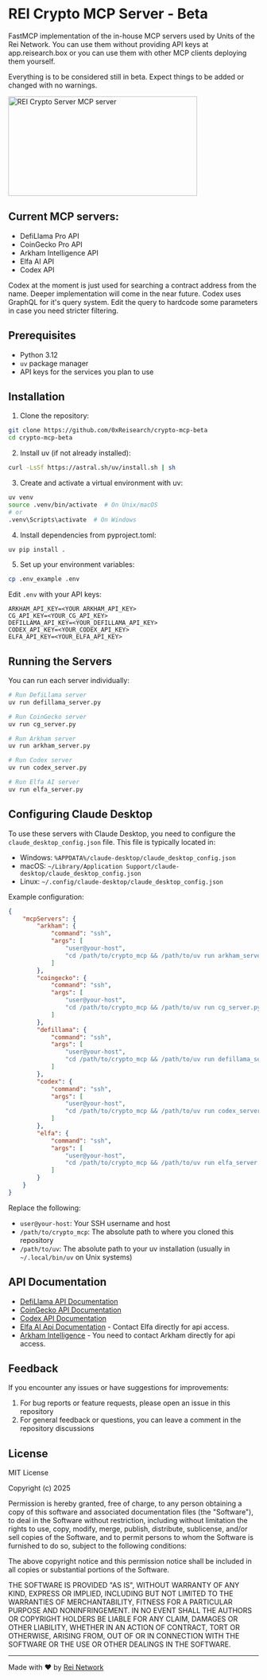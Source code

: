 # REI Crypto MCP Server - Beta

FastMCP implementation of the in-house MCP servers used by Units of the Rei Network.
You can use them without providing API keys at app.reisearch.box or you can use them with other MCP clients deploying them yourself.

Everything is to be considered still in beta. Expect things to be added or changed with no warnings.

<a href="https://glama.ai/mcp/servers/@0xReisearch/crypto-mcp-beta">
  <img width="380" height="200" src="https://glama.ai/mcp/servers/@0xReisearch/crypto-mcp-beta/badge" alt="REI Crypto Server MCP server" />
</a>

## Current MCP servers:
- DefiLlama Pro API
- CoinGecko Pro API
- Arkham Intelligence API
- Elfa AI API
- Codex API

Codex at the moment is just used for searching a contract address from the name. Deeper implementation will come in the near future.
Codex uses GraphQL for it's query system. Edit the query to hardcode some parameters in case you need stricter filtering.

## Prerequisites

- Python 3.12
- `uv` package manager
- API keys for the services you plan to use

## Installation

1. Clone the repository:
```bash
git clone https://github.com/0xReisearch/crypto-mcp-beta
cd crypto-mcp-beta
```

2. Install uv (if not already installed):
```bash
curl -LsSf https://astral.sh/uv/install.sh | sh
```

3. Create and activate a virtual environment with uv:
```bash
uv venv
source .venv/bin/activate  # On Unix/macOS
# or
.venv\Scripts\activate  # On Windows
```

4. Install dependencies from pyproject.toml:
```bash
uv pip install .
```

5. Set up your environment variables:
```bash
cp .env_example .env
```

Edit `.env` with your API keys:
```
ARKHAM_API_KEY=<YOUR ARKHAM_API_KEY>
CG_API_KEY=<YOUR_CG_API_KEY>
DEFILLAMA_API_KEY=<YOUR_DEFILLAMA_API_KEY>
CODEX_API_KEY=<YOUR_CODEX_API_KEY>
ELFA_API_KEY=<YOUR_ELFA_API_KEY>
```

## Running the Servers

You can run each server individually:

```bash
# Run DefiLlama server
uv run defillama_server.py

# Run CoinGecko server
uv run cg_server.py

# Run Arkham server
uv run arkham_server.py

# Run Codex server
uv run codex_server.py

# Run Elfa AI server
uv run elfa_server.py
```

## Configuring Claude Desktop

To use these servers with Claude Desktop, you need to configure the `claude_desktop_config.json` file. This file is typically located in:
- Windows: `%APPDATA%/claude-desktop/claude_desktop_config.json`
- macOS: `~/Library/Application Support/claude-desktop/claude_desktop_config.json`
- Linux: `~/.config/claude-desktop/claude_desktop_config.json`

Example configuration:
```json
{
    "mcpServers": {
        "arkham": {
            "command": "ssh",
            "args": [
                "user@your-host",
                "cd /path/to/crypto_mcp && /path/to/uv run arkham_server.py"
            ]
        },
        "coingecko": {
            "command": "ssh",
            "args": [
                "user@your-host",
                "cd /path/to/crypto_mcp && /path/to/uv run cg_server.py"
            ]
        },
        "defillama": {
            "command": "ssh",
            "args": [
                "user@your-host",
                "cd /path/to/crypto_mcp && /path/to/uv run defillama_server.py"
            ]
        },
        "codex": {
            "command": "ssh",
            "args": [
                "user@your-host",
                "cd /path/to/crypto_mcp && /path/to/uv run codex_server.py"
            ]
        },
        "elfa": {
            "command": "ssh",
            "args": [
                "user@your-host",
                "cd /path/to/crypto_mcp && /path/to/uv run elfa_server.py"
            ]
        }
    }
}
```

Replace the following:
- `user@your-host`: Your SSH username and host
- `/path/to/crypto_mcp`: The absolute path to where you cloned this repository
- `/path/to/uv`: The absolute path to your uv installation (usually in `~/.local/bin/uv` on Unix systems)

## API Documentation

- [DefiLlama API Documentation](https://defillama.com/pro-api/docs)
- [CoinGecko API Documentation](https://docs.coingecko.com/reference/introduction)
- [Codex API Documentation](https://docs.codex.io/reference/overview)
- [Elfa AI Api Documentation](https://www.elfa.ai/) - Contact Elfa directly for api access.
- [Arkham Intelligence](https://intel.arkm.com/) - You need to contact Arkham directly for api access.

## Feedback

If you encounter any issues or have suggestions for improvements:

1. For bug reports or feature requests, please open an issue in this repository
2. For general feedback or questions, you can leave a comment in the repository discussions

## License

MIT License

Copyright (c) 2025

Permission is hereby granted, free of charge, to any person obtaining a copy
of this software and associated documentation files (the "Software"), to deal
in the Software without restriction, including without limitation the rights
to use, copy, modify, merge, publish, distribute, sublicense, and/or sell
copies of the Software, and to permit persons to whom the Software is
furnished to do so, subject to the following conditions:

The above copyright notice and this permission notice shall be included in all
copies or substantial portions of the Software.

THE SOFTWARE IS PROVIDED "AS IS", WITHOUT WARRANTY OF ANY KIND, EXPRESS OR
IMPLIED, INCLUDING BUT NOT LIMITED TO THE WARRANTIES OF MERCHANTABILITY,
FITNESS FOR A PARTICULAR PURPOSE AND NONINFRINGEMENT. IN NO EVENT SHALL THE
AUTHORS OR COPYRIGHT HOLDERS BE LIABLE FOR ANY CLAIM, DAMAGES OR OTHER
LIABILITY, WHETHER IN AN ACTION OF CONTRACT, TORT OR OTHERWISE, ARISING FROM,
OUT OF OR IN CONNECTION WITH THE SOFTWARE OR THE USE OR OTHER DEALINGS IN THE
SOFTWARE.

---

Made with ❤️ by [Rei Network](https://reisearch.box)